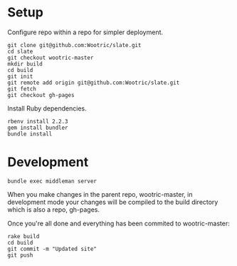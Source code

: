 # Setup

Configure repo within a repo for simpler deployment.

    git clone git@github.com:Wootric/slate.git
    cd slate
    git checkout wootric-master
    mkdir build
    cd build
    git init
    git remote add origin git@github.com:Wootric/slate.git
    git fetch
    git checkout gh-pages

Install Ruby dependencies.

    rbenv install 2.2.3
    gem install bundler
    bundle install
    
# Development

    bundle exec middleman server

When you make changes in the parent repo, wootric-master, in development mode your 
changes will be compiled to the build directory which is also a repo, gh-pages.

Once you're all done and everything has been commited to wootric-master:

    rake build
    cd build
    git commit -m "Updated site"
    git push
